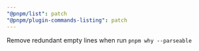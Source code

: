 ```yaml
---
"@pnpm/list": patch
"@pnpm/plugin-commands-listing": patch
---
```


Remove redundant empty lines when run `pnpm why --parseable`
